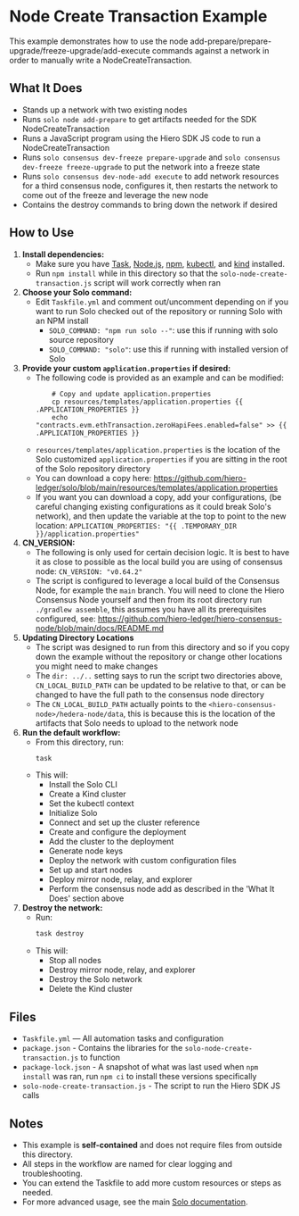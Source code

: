 # Node Create Transaction Example

This example demonstrates how to use the node add-prepare/prepare-upgrade/freeze-upgrade/add-execute commands against a network in order to manually write a NodeCreateTransaction.

## What It Does

* Stands up a network with two existing nodes
* Runs `solo node add-prepare` to get artifacts needed for the SDK NodeCreateTransaction
* Runs a JavaScript program using the Hiero SDK JS code to run a NodeCreateTransaction
* Runs `solo consensus dev-freeze prepare-upgrade` and `solo consensus dev-freeze freeze-upgrade` to put the network into a freeze state
* Runs `solo consensus dev-node-add execute` to add network resources for a third consensus node, configures it, then restarts the network to come out of the freeze and leverage the new node
* Contains the destroy commands to bring down the network if desired

## How to Use

1. **Install dependencies:**
   * Make sure you have [Task](https://taskfile.dev/), [Node.js](https://nodejs.org/), [npm](https://www.npmjs.com/), [kubectl](https://kubernetes.io/docs/tasks/tools/), and [kind](https://kind.sigs.k8s.io/) installed.
   * Run `npm install` while in this directory so that the `solo-node-create-transaction.js` script will work correctly when ran
2. **Choose your Solo command:**
   * Edit `Taskfile.yml` and comment out/uncomment depending on if you want to run Solo checked out of the repository or running Solo with an NPM install
     * `SOLO_COMMAND: "npm run solo --"`: use this if running with solo source repository
     * `SOLO_COMMAND: "solo"`: use this if running with installed version of Solo
3. **Provide your custom `application.properties` if desired:**
   * The following code is provided as an example and can be modified:
     ```
         # Copy and update application.properties
         cp resources/templates/application.properties {{ .APPLICATION_PROPERTIES }}
         echo "contracts.evm.ethTransaction.zeroHapiFees.enabled=false" >> {{ .APPLICATION_PROPERTIES }}
     ```
   * `resources/templates/application.properties` is the location of the Solo customized `application.properties` if you are sitting in the root of the Solo repository directory
   * You can download a copy here: <https://github.com/hiero-ledger/solo/blob/main/resources/templates/application.properties>
   * If you want you can download a copy, add your configurations, (be careful changing existing configurations as it could break Solo's network), and then update the variable at the top to point to the new location: `APPLICATION_PROPERTIES: "{{ .TEMPORARY_DIR }}/application.properties"`
4. **CN\_VERSION:**
   * The following is only used for certain decision logic.  It is best to have it as close to possible as the local build you are using of consensus node: `CN_VERSION: "v0.64.2"`
   * The script is configured to leverage a local build of the Consensus Node, for example the `main` branch.  You will need to clone the Hiero Consensus Node yourself and then from its root directory run `./gradlew assemble`, this assumes you have all its prerequisites configured, see: <https://github.com/hiero-ledger/hiero-consensus-node/blob/main/docs/README.md>
5. **Updating Directory Locations**
   * The script was designed to run from this directory and so if you copy down the example without the repository or change other locations you might need to make changes
   * The `dir: ../..` setting says to run the script two directories above, `CN_LOCAL_BUILD_PATH` can be updated to be relative to that, or can be changed to have the full path to the consensus node directory
   * The `CN_LOCAL_BUILD_PATH` actually points to the `<hiero-consensus-node>/hedera-node/data`, this is because this is the location of the artifacts that Solo needs to upload to the network node
6. **Run the default workflow:**
   * From this directory, run:
     ```sh
     task
     ```
   * This will:
     * Install the Solo CLI
     * Create a Kind cluster
     * Set the kubectl context
     * Initialize Solo
     * Connect and set up the cluster reference
     * Create and configure the deployment
     * Add the cluster to the deployment
     * Generate node keys
     * Deploy the network with custom configuration files
     * Set up and start nodes
     * Deploy mirror node, relay, and explorer
     * Perform the consensus node add as described in the 'What It Does' section above
7. **Destroy the network:**
   * Run:
     ```sh
     task destroy
     ```
   * This will:
     * Stop all nodes
     * Destroy mirror node, relay, and explorer
     * Destroy the Solo network
     * Delete the Kind cluster

## Files

* `Taskfile.yml` — All automation tasks and configuration
* `package.json` - Contains the libraries for the `solo-node-create-transaction.js` to function
* `package-lock.json` - A snapshot of what was last used when `npm install` was ran, run `npm ci` to install these versions specifically
* `solo-node-create-transaction.js` - The script to run the Hiero SDK JS calls

## Notes

* This example is **self-contained** and does not require files from outside this directory.
* All steps in the workflow are named for clear logging and troubleshooting.
* You can extend the Taskfile to add more custom resources or steps as needed.
* For more advanced usage, see the main [Solo documentation](https://github.com/hashgraph/solo).
